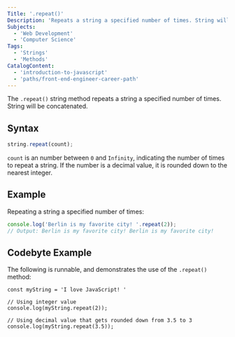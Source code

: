```yaml
---
Title: '.repeat()'
Description: 'Repeats a string a specified number of times. String will be concatenated.'
Subjects:
  - 'Web Development'
  - 'Computer Science'
Tags:
  - 'Strings'
  - 'Methods'
CatalogContent:
  - 'introduction-to-javascript'
  - 'paths/front-end-engineer-career-path'
---
```


The `.repeat()` string method repeats a string a specified number of times. String will be concatenated.

## Syntax

```js
string.repeat(count);
```

`count` is an number between `0` and `Infinity`, indicating the number of times to repeat a string. If the number is a decimal value, it is rounded down to the nearest integer.

## Example

Repeating a string a specified number of times:

```js
console.log('Berlin is my favorite city! '.repeat(2));
// Output: Berlin is my favorite city! Berlin is my favorite city!
```

## Codebyte Example

The following is runnable, and demonstrates the use of the `.repeat()` method:

```codebyte/javascript
const myString = 'I love JavaScript! '

// Using integer value
console.log(myString.repeat(2));

// Using decimal value that gets rounded down from 3.5 to 3
console.log(myString.repeat(3.5));
```
